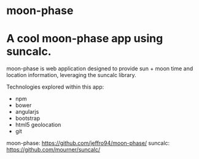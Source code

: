 # moon-phase
# A cool moon-phase app using suncalc.

moon-phase is web application designed to provide sun + moon 
time and location information, leveraging the suncalc library.

Technologies explored within this app:
- npm
- bower
- angularjs
- bootstrap
- html5 geolocation 
- git

moon-phase: https://github.com/jeffro94/moon-phase/
suncalc: https://github.com/mourner/suncalc/

